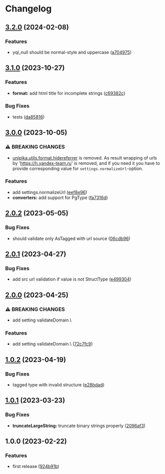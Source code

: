 # Changelog

## [3.2.0](https://github.com/gravity-ui/unipika/compare/v3.1.0...v3.2.0) (2024-02-08)


### Features

* yql_null should be normal-style and  uppercase ([a704975](https://github.com/gravity-ui/unipika/commit/a704975a33efa71a2ca6320bf7e27a78eeb7187d))

## [3.1.0](https://github.com/gravity-ui/unipika/compare/v3.0.0...v3.1.0) (2023-10-27)


### Features

* **format:** add html title for incomplete strings ([c69382c](https://github.com/gravity-ui/unipika/commit/c69382c4ecb2f6d42417e758064dc826a85faded))


### Bug Fixes

* tests ([da85816](https://github.com/gravity-ui/unipika/commit/da85816869602746f09a2a3e33ed9ef9570a376c))

## [3.0.0](https://github.com/gravity-ui/unipika/compare/v2.0.2...v3.0.0) (2023-10-05)


### ⚠ BREAKING CHANGES

- [unipika.utils.format.hidereferrer](https://github.com/gravity-ui/unipika/blob/a35528d190e6b8e2a57bfba97d482083fc0c1647/lib/utils/format.js#L92-L94) is removed. As result wrapping of urls by 'https://h.yandex-team.ru' is removed, and if you need it you have to provide corresponding value for `settings.normalizeUrl`-option.

### Features

* add settings.normalizeUrl ([eef8e96](https://github.com/gravity-ui/unipika/commit/eef8e9667fd077d2f63e1572368162991fa9b9b4))
* **converters:** add support for PgType ([fa7316d](https://github.com/gravity-ui/unipika/commit/fa7316d365be939f834f77088d9c67f4f58cac02))

## [2.0.2](https://github.com/gravity-ui/unipika/compare/v2.0.1...v2.0.2) (2023-05-05)


### Bug Fixes

* should validate only AsTagged with url source ([06cdb96](https://github.com/gravity-ui/unipika/commit/06cdb9642b795d912537441aeccd721f8df94d1f))

## [2.0.1](https://github.com/gravity-ui/unipika/compare/v2.0.0...v2.0.1) (2023-04-27)


### Bug Fixes

* add src url validation if value is not StructType ([e499304](https://github.com/gravity-ui/unipika/commit/e49930442c800729cc13c09e8bf68d77a4d7a859))

## [2.0.0](https://github.com/gravity-ui/unipika/compare/v1.0.2...v2.0.0) (2023-04-25)


### ⚠ BREAKING CHANGES

* add setting validateDomain.\

### Features

* add setting validateDomain.\ ([72c7fc9](https://github.com/gravity-ui/unipika/commit/72c7fc98ce2dcf890cc49f4b7bf5d45cd70eb494))

## [1.0.2](https://github.com/gravity-ui/unipika/compare/v1.0.1...v1.0.2) (2023-04-19)


### Bug Fixes

* tagged type with invalid structure ([e28bdad](https://github.com/gravity-ui/unipika/commit/e28bdad6e5c50689c993d45eeaa914dda61f6d6c))

## [1.0.1](https://github.com/gravity-ui/unipika/compare/v1.0.0...v1.0.1) (2023-03-23)


### Bug Fixes

* **truncateLargeString:** truncate binary strings properly ([2096af3](https://github.com/gravity-ui/unipika/commit/2096af3eaeab5c8e3dc1f50bc1db8f26b45dce45))

## 1.0.0 (2023-02-22)


### Features

* first release ([924b91b](https://github.com/gravity-ui/unipika/commit/924b91b32986ed9f0142e384f02632d3cc6b496e))
